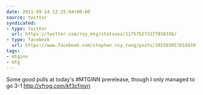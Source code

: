 ```yaml
---
date: 2011-09-24 12:25:04+00:00
source: twitter
syndicated:
- type: twitter
  url: https://twitter.com/roy_mtg/statuses/117575273377038336/
- type: facebook
  url: https://www.facebook.com/stephen.roy.tang/posts/10150305781843912
tags:
- mtginn
- mtg
---
```


Some good pulls at today's #MTGINN prerelease, though I only managed to go 3-1 http://yfrog.com/kf3cfmyrj